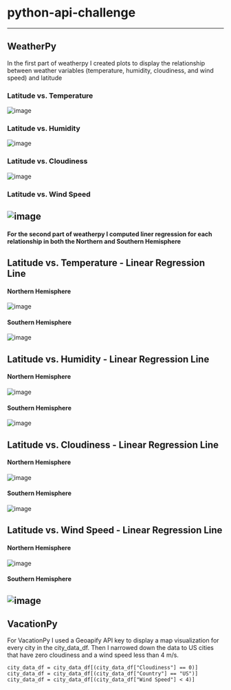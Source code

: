 # python-api-challenge
---
## WeatherPy
In the first part of weatherpy I created plots to display the relationship between weather variables (temperature, humidity, cloudiness, and wind speed) and latitude

### Latitude vs. Temperature
![image](https://github.com/Faith-Hall/python-api-challenge/assets/135525815/ba05eafc-9553-4b39-a796-f1bc615ec86c)

### Latitude vs. Humidity
![image](https://github.com/Faith-Hall/python-api-challenge/assets/135525815/16eaa108-c0cd-424b-bb2f-a6c18323a7b7)

### Latitude vs. Cloudiness
![image](https://github.com/Faith-Hall/python-api-challenge/assets/135525815/d45d78d2-745f-4ef7-9486-d8670558c8fa)

### Latitude vs. Wind Speed
![image](https://github.com/Faith-Hall/python-api-challenge/assets/135525815/45136f5b-8199-4a77-871e-7b9ffcb69423)
----
#### For the second part of weatherpy I computed liner regression for each relationship in both the Northern and Southern Hemisphere

## Latitude vs. Temperature - Linear Regression Line
#### Northern Hemisphere
![image](https://github.com/Faith-Hall/python-api-challenge/assets/135525815/104feafe-7a92-4b2c-89f7-4678d04a3911)

#### Southern Hemisphere
![image](https://github.com/Faith-Hall/python-api-challenge/assets/135525815/aba8751d-5ac5-4482-8486-48d6b980a900)

## Latitude vs. Humidity - Linear Regression Line
#### Northern Hemisphere
![image](https://github.com/Faith-Hall/python-api-challenge/assets/135525815/27edadd9-bd79-41ae-8a87-1541c3c4ad3b)

#### Southern Hemisphere
![image](https://github.com/Faith-Hall/python-api-challenge/assets/135525815/ab5b1073-3251-4f70-b45e-170e53ca5830)

## Latitude vs. Cloudiness - Linear Regression Line
#### Northern Hemisphere
![image](https://github.com/Faith-Hall/python-api-challenge/assets/135525815/7f88bbd2-16bb-4cae-9fbc-ee97e23feb95)

#### Southern Hemisphere
![image](https://github.com/Faith-Hall/python-api-challenge/assets/135525815/b4a22d9e-f9ac-46f0-879e-c133847a9b34)

## Latitude vs. Wind Speed - Linear Regression Line
#### Northern Hemisphere
![image](https://github.com/Faith-Hall/python-api-challenge/assets/135525815/06fe4558-df75-4ab8-b246-ceab1defbc28)

#### Southern Hemisphere
![image](https://github.com/Faith-Hall/python-api-challenge/assets/135525815/2fd16f44-4b63-4c4a-b6eb-e161ae44534c)
---
## VacationPy
For VacationPy I used a Geoapify API key to display a map visualization for every city in the city_data_df. Then I narrowed down the data to US cities that have zero cloudiness and a wind speed less than 4 m/s.
```
city_data_df = city_data_df[(city_data_df["Cloudiness"] == 0)]
city_data_df = city_data_df[(city_data_df["Country"] == "US")]
city_data_df = city_data_df[(city_data_df["Wind Speed"] < 4)]
```
